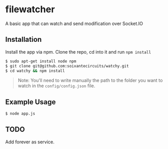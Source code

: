 # filewatcher

A basic app that can watch and send modification over Socket.IO



## Installation

Install the app via npm. Clone the repo, cd into it and run `npm install`

``` bash
$ sudo apt-get install node npm
$ git clone git@github.com:soixantecircuits/watchy.git
$ cd watchy && npm install
```

> Note:
> You'll need to write manually the path to the folder you want to watch in the `config/config.json` file.

## Example Usage

``` bash
$ node app.js
```

## TODO

Add forever as service.
